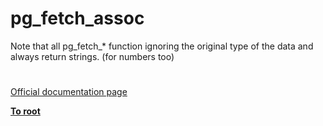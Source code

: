 # pg_fetch_assoc



Note that all pg_fetch_* function ignoring the original type of the data and always return strings. (for numbers too)  

#

[Official documentation page](https://www.php.net/manual/en/function.pg-fetch-assoc.php)

**[To root](/README.md)**